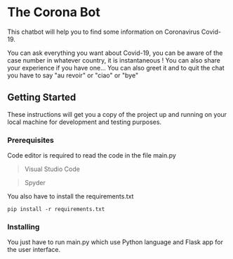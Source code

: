 # The Corona Bot

This chatbot will help you to find some information on Coronavirus Covid-19. 

You can ask everything you want about Covid-19, you can be aware of the case number in whatever country, it is instantaneous !
You can also share your experience if you have one...
You can also greet it and to quit the chat you have to say "au revoir" or "ciao" or "bye"

## Getting Started

These instructions will get you a copy of the project up and running on your local machine for development and testing purposes.

### Prerequisites

Code editor is required to read the code in the file main.py
> Visual Studio Code

> Spyder 

You also have to install the requirements.txt

```
pip install -r requirements.txt
```

### Installing

You just have to run main.py which use Python language and Flask app for the user interface.

